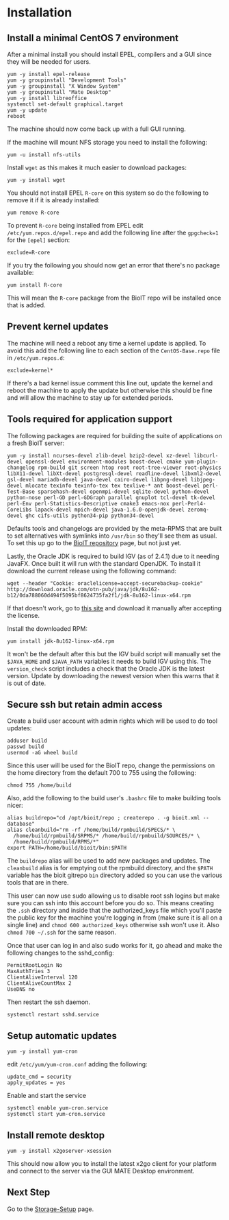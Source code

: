 # Installation

## Install a minimal CentOS 7 environment

After a minimal install you should install EPEL, compilers and a GUI since they will be needed for users.

    yum -y install epel-release
    yum -y groupinstall "Development Tools"
    yum -y groupinstall "X Window System"
    yum -y groupinstall "Mate Desktop"
    yum -y install libreoffice
    systemctl set-default graphical.target
    yum -y update
    reboot

The machine should now come back up with a full GUI running.

If the machine will mount NFS storage you need to install the following:

    yum -u install nfs-utils

Install `wget` as this makes it much easier to download packages:

    yum -y install wget

You should not install EPEL `R-core` on this system so do the following to remove it if it is already installed:

    yum remove R-core

To prevent `R-core` being installed from EPEL edit `/etc/yum.repos.d/epel.repo` and add the following line after the `gpgcheck=1` for the `[epel]` section:

    exclude=R-core

If you try the following you should now get an error that there's no package available:

    yum install R-core

This will mean the `R-core` package from the BioIT repo will be installed once that is added.

## Prevent kernel updates

The machine will need a reboot any time a kernel update is applied. To avoid this add the following line to each section of the `CentOS-Base.repo` file in `/etc/yum.repos.d`:

    exclude=kernel*

If there's a bad kernel issue comment this line out, update the kernel and reboot the machine to apply the update but otherwise this should be fine and will allow the machine to stay up for extended periods.

## Tools required for application support

The following packages are required for building the suite of applications on a fresh BioIT server:

    yum -y install ncurses-devel zlib-devel bzip2-devel xz-devel libcurl-devel openssl-devel environment-modules boost-devel cmake yum-plugin-changelog rpm-build git screen htop root root-tree-viewer root-physics libX11-devel libXt-devel postgresql-devel readline-devel libxml2-devel gsl-devel mariadb-devel java-devel cairo-devel libpng-devel libjpeg-devel mlocate texinfo texinfo-tex tex texlive-* ant boost-devel perl-Test-Base sparsehash-devel openmpi-devel sqlite-devel python-devel python-nose perl-GD perl-GDGraph parallel gnuplot tcl-devel tk-devel perl-Env perl-Statistics-Descriptive cmake3 emacs-nox perl-Perl4-CoreLibs lapack-devel mpich-devel java-1.6.0-openjdk-devel zeromq-devel ghc cifs-utils python34-pip python34-devel

Defaults tools and changelogs are provided by the meta-RPMS that are built to set alternatives with symlinks into `/usr/bin` so they'll see them as usual. To set this up go to the [BioIT repository](BioIT-repository.md) page, but not just yet.

Lastly, the Oracle JDK is required to build IGV (as of 2.4.1) due to it needing JavaFX. Once built it will run with the standard OpenJDK. To install it download the current release using the following command:

    wget --header "Cookie: oraclelicense=accept-securebackup-cookie" http://download.oracle.com/otn-pub/java/jdk/8u162-b12/0da788060d494f5095bf8624735fa2f1/jdk-8u162-linux-x64.rpm

If that doesn't work, go to [this site](http://www.oracle.com/technetwork/java/javase/downloads/jdk8-downloads-2133151.html) and download it manually after accepting the license.

Install the downloaded RPM:

    yum install jdk-8u162-linux-x64.rpm

It won't be the default after this but the IGV build script will manually set the `$JAVA_HOME` and `$JAVA_PATH` variables it needs to build IGV using this. The `version_check` script includes a check that the Oracle JDK is the latest version. Update by downloading the newest version when this warns that it is out of date.

## Secure ssh but retain admin access

Create a build user account with admin rights which will be used to do tool updates:

    adduser build
    passwd build
    usermod -aG wheel build

Since this user will be used for the BioIT repo, change the permissions on the home directory from the default 700 to 755 using the following:

    chmod 755 /home/build

Also, add the following to the build user's `.bashrc` file to make building tools nicer:

    alias buildrepo="cd /opt/bioit/repo ; createrepo . -g bioit.xml --database"
    alias cleanbuild="rm -rf /home/build/rpmbuild/SPECS/* \
      /home/build/rpmbuild/SRPMS/* /home/build/rpmbuild/SOURCES/* \
      /home/build/rpmbuild/RPMS/*"
    export PATH=/home/build/bioit/bin:$PATH

The `buildrepo` alias will be used to add new packages and updates. The `cleanbuild` alias is for emptying out the rpmbuild directory, and the `$PATH` variable has the bioit gitrepo `bin` directory added so you can use the various tools that are in there.

This user can now use sudo allowing us to disable root ssh logins but make sure you can ssh into this account before you do so. This means creating the `.ssh` directory and inside that the authorized_keys file which you'll paste the public key for the machine you're logging in from (make sure it is all on a single line) and `chmod 600 authorized_keys` otherwise ssh won't use it. Also `chmod 700 ~/.ssh` for the same reason.

Once that user can log in and also sudo works for it, go ahead and make the following changes to the sshd_config:

    PermitRootLogin No
    MaxAuthTries 3
    ClientAliveInterval 120
    ClientAliveCountMax 2
    UseDNS no

Then restart the ssh daemon.

    systemctl restart sshd.service

## Setup automatic updates

    yum -y install yum-cron

edit `/etc/yum/yum-cron.conf` adding the following:

    update_cmd = security
    apply_updates = yes

Enable and start the service

    systemctl enable yum-cron.service
    systemctl start yum-cron.service

## Install remote desktop

    yum -y install x2goserver-xsession

This should now allow you to install the latest x2go client for your platform and connect to the server via the GUI MATE Desktop environment.

## Next Step

Go to the [Storage-Setup](Storage-Setup.md) page.
